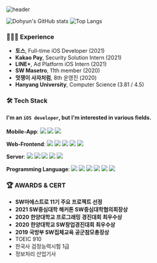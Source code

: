 
![header](https://capsule-render.vercel.app/api?type=soft&color=2A333D&height=150&section=header&text=DohyunLEE&fontSize=70&animation=twinkling&fontColor=BE94E3)
<!--
**leedh2004/leedh2004** is a ✨ _special_ ✨ repository because its `README.md` (this file) appears on your GitHub profile.

Here are some ideas to get you started:

- 🔭 I’m currently working on ...
- 🌱 I’m currently learning ...
- 👯 I’m looking to collaborate on ...
- 🤔 I’m looking for help with ...
- 💬 Ask me about ...
- 📫 How to reach me: ...
- 😄 Pronouns: ...
- ⚡ Fun fact: ...
-->
![Dohyun's GitHub stats](https://github-readme-stats-sand-six-91.vercel.app/api?username=leedh2004&show_icons=true&count_private=true&line_height=24&theme=material-palenight&hide=stars)
![Top Langs](https://github-readme-stats.vercel.app/api/top-langs/?username=leedh2004&layout=compact&theme=material-palenight)
### 🧑🏻‍💻 Experience
- **토스**, Full-time iOS Developer (2021)
- **Kakao Pay**, Security Solution Intern (2021)
- **LINE+**, Ad Platform iOS Intern (2021)
- **SW Masetro**, 11th member (2020)
- **멋쟁이 사자처럼**, 8th 운영진 (2020)
- **Hanyang University**, Computer Science (3.81 / 4.5)


### 🛠 Tech Stack
#### I'm an `iOS developer`, but I'm interested in various fields. 
<p> <strong>Mobile-App</strong>:
  <img src="https://img.shields.io/badge/iOS-222?style=flat-square&logo=apple&logoColor=white"/>
  <img src="https://img.shields.io/badge/ReactNative-61DAFB?style=flat-square&logo=React&logoColor=white"/>
  <img src="https://img.shields.io/badge/Flutter-3766AB?style=flat-square&logo=Flutter&logoColor=white"/>
</p>  
<p> <strong>Web-Frontend</strong>:
  <img src="https://img.shields.io/badge/HTML5-e34f26?style=flat-square&logo=HTML5&logoColor=white"/>
  <img src="https://img.shields.io/badge/css-1572B6?style=flat-square&logo=css3&logoColor=white"/> 
  <img src="https://img.shields.io/badge/Javascript-ffb13b?style=flat-square&logo=javascript&logoColor=white"/>
  <img src="https://img.shields.io/badge/React-61dafb?style=flat-square&logo=React&logoColor=white"/>
  <img src="https://img.shields.io/badge/Vue-4fc08d?style=flat-square&logo=Vue.js&logoColor=white"/>
</p>
<p> <strong>Server</strong>:
  <img src="https://img.shields.io/badge/Node.js-339933?style=flat-square&logo=Node.js&logoColor=white"/> 
  <img src="https://img.shields.io/badge/Mysql-E6B91E?style=flat-square&logo=MySql&logoColor=white"/> 
  <img src="https://img.shields.io/badge/Jenkins-d24939?style=flat-square&logo=Jenkins&logoColor=white"/> 
  <img src="https://img.shields.io/badge/aws-333664?style=flat-square&logo=amazon-aws&logoColor=white"/> 
  <img src="https://img.shields.io/badge/Docker-2496ED?style=flat-square&logo=docker&logoColor=white"/>
</p>
<p> <strong>Programming Language</strong>:
  <img src="https://img.shields.io/badge/Swift-fa7343?style=flat-square&logo=Swift&logoColor=white"/>
  <img src="https://img.shields.io/badge/Python-3766AB?style=flat-square&logo=Python&logoColor=white"/> 
  <img src="https://img.shields.io/badge/Java-007396?style=flat-square&logo=Java&logoColor=white"/> 
  <img src="https://img.shields.io/badge/C++-00599C?style=flat-square&logo=C%2B%2B&logoColor=white"/> 
  <img src="https://img.shields.io/badge/C-A8B9CC?style=flat-square&logo=C&logoColor=white"/>
  <img src="https://img.shields.io/badge/Dart-0175c2?style=flat-square&logo=Dart&logoColor=white"/>
</p>


### 🏆 AWARDS & CERT
- **SW마에스트로 11기 주요 프로젝트 선정**
- **2021 SW중심대학 해커톤 SW중심대학협의회장상**
- **2020 한양대학교 프로그래밍 경진대회 최우수상**
- **2020 한양대학교 SW창업경진대회 최우수상**
- **2019 국방부 SW집체교육 공군참모총장상**
- TOEIC 910
- 한국사 검정능력시험 1급
- 정보처리 산업기사
